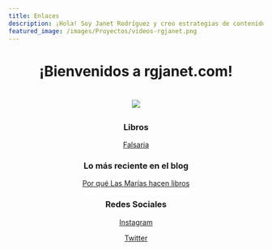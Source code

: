 ```yaml
---
title: Enlaces
description: ¡Hola! Soy Janet Rodríguez y creo estrategias de contenidos digitales y redes sociales para empresas y emprendedores.
featured_image: /images/Proyectos/videos-rgjanet.png
---
```


 <h1 align="center">¡Bienvenidos a rgjanet.com!<h1>
  
 <p align="center"><img src="https://www.rgjanet.com/images/rgjanet-4.png" align="center"></p>
  
  <h3 align="center">Libros</h3></p>
  
  <p align="center"><a href="http://libros.rgjanet.com/" class="button button--large">Falsaria</a></p>

 <h3 align="center">Lo más reciente en el blog</h3></p>

<p align="center"><a href="https://rgjanet.com/blog/las-marias-hacen-libros" class="button button--large">Por qué Las Marías hacen libros</a></p>

<h3  align="center">Redes Sociales</h3></p>

  <p align="center"><a href="https://www.instagram.com/rgjanet/" class="button button--large">Instagram</a></p>
  <p align="center"><a href="https://twitter.com/RGJanet" class="button button--large">Twitter</a></p>


